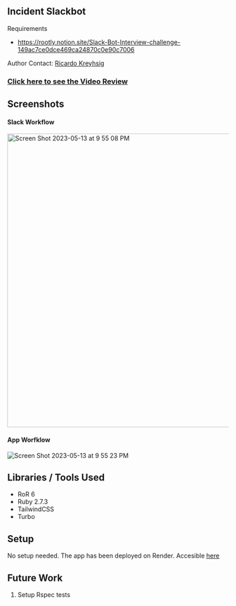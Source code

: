 ## Incident Slackbot

Requirements
- https://rootly.notion.site/Slack-Bot-Interview-challenge-149ac7ce0dce469ca24870c0e90c7006

Author Contact:
[Ricardo Kreyhsig](mailto:rickreyhsig@gmail.com)

### [Click here to see the Video Review]([LINK_TO_LOOM_VIDEO](https://www.loom.com/share/d16b152fbbe5476dabfe4575cc6e1b26))


## Screenshots
#### Slack Workflow 

<img width="669" alt="Screen Shot 2023-05-13 at 9 55 08 PM" src="https://github.com/rickreyhsig/template-ruby-on-rails-postgres/assets/2385700/c5343446-6dc2-4332-b21f-9fa41a273f4c">

#### App Worfklow

![Screen Shot 2023-05-13 at 9 55 23 PM](https://github.com/rickreyhsig/template-ruby-on-rails-postgres/assets/2385700/07964d27-d72e-4d4e-aa7d-94d60022a9da)


## Libraries / Tools Used

- RoR 6
- Ruby 2.7.3
- TailwindCSS
- Turbo

## Setup

No setup needed.  The app has been deployed on Render.
Accesible [here](https://mysite-mr22.onrender.com/)


## Future Work

1. Setup Rspec tests

